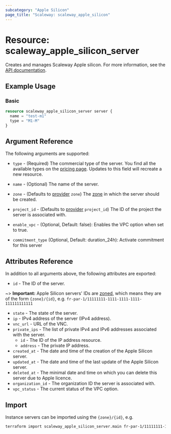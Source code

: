 ```yaml
---
subcategory: "Apple Silicon"
page_title: "Scaleway: scaleway_apple_silicon"
---
```


# Resource: scaleway_apple_silicon_server

Creates and manages Scaleway Apple silicon. For more information,
see the [API documentation](https://www.scaleway.com/en/developers/api/apple-silicon/).

## Example Usage

### Basic

```terraform
resource scaleway_apple_silicon_server server {
  name = "test-m1"
  type = "M1-M"
}
```

## Argument Reference

The following arguments are supported:

- `type` - (Required) The commercial type of the server. You find all the available types on
  the [pricing page](https://www.scaleway.com/en/pricing/apple-silicon/). Updates to this field will recreate a new
  resource.

- `name` - (Optional) The name of the server.

- `zone` - (Defaults to [provider](../index.md#zone) `zone`) The [zone](../guides/regions_and_zones.md#zones) in which
  the server should be created.

- `project_id` - (Defaults to [provider](../index.md#project_id) `project_id`) The ID of the project the server is
  associated with.
- `enable_vpc` - (Optional, Default: false): Enables the VPC option when set to true.

- `commitment_type` (Optional, Default: duration_24h): Activate commitment for this server

## Attributes Reference

In addition to all arguments above, the following attributes are exported:

- `id` - The ID of the server.

~> **Important:** Apple Silicon servers' IDs are [zoned](../guides/regions_and_zones.md#resource-ids), which means they are of the form `{zone}/{id}`, e.g. `fr-par-1/11111111-1111-1111-1111-111111111111`

- `state` - The state of the server.
- `ip` - IPv4 address of the server (IPv4 address).
- `vnc_url` - URL of the VNC.
- `private_ips` - The list of private IPv4 and IPv6 addresses associated with the server.
    - `id` - The ID of the IP address resource.
    - `address` - The private IP address.
- `created_at` - The date and time of the creation of the Apple Silicon server.
- `updated_at` - The date and time of the last update of the Apple Silicon server.
- `deleted_at` - The minimal date and time on which you can delete this server due to Apple licence.
- `organization_id` - The organization ID the server is associated with.
- `vpc_status` - The current status of the VPC option.

## Import

Instance servers can be imported using the `{zone}/{id}`, e.g.

```bash
terraform import scaleway_apple_silicon_server.main fr-par-1/11111111-1111-1111-1111-111111111111
```
